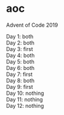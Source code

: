# aoc
Advent of Code 2019

Day 1: both\
Day 2: both\
Day 3: first\
Day 4: both\
Day 5: both\
Day 6: both\
Day 7: first\
Day 8: both\
Day 9: first\
Day 10: nothing\
Day 11: nothing\
Day 12: nothing
